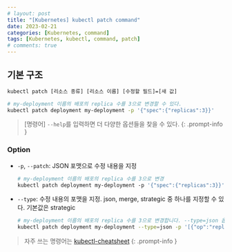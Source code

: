 ```yaml
---
# layout: post
title: "[Kubernetes] kubectl patch command"
date: 2023-02-21
categories: [Kubernetes, command]
tags: [Kubernetes, kubectl, command, patch]
# comments: true
---
```


## 기본 구조

```bash
kubectl patch [리소스 종류] [리소스 이름] [수정할 필드]=[새 값]

# my-deployment 이름의 배포의 replica 수를 3으로 변경할 수 있다.
kubectl patch deployment my-deployment -p '{"spec":{"replicas":3}}'
```

> [명령어] `--help`를 입력하면 더 다양한 옵션들을 찾을 수 있다.
{: .prompt-info }

### Option

- `-p`, `--patch`: JSON 포맷으로 수정 내용을 지정
    ```bash
    # my-deployment 이름의 배포의 replica 수를 3으로 변경
    kubectl patch deployment my-deployment -p '{"spec":{"replicas":3}}'
    ```

- `--type`: 수정 내용의 포맷을 지정. json, merge, strategic 중 하나를 지정할 수 있다. 기본값은 strategic
    ```bash
    # my-deployment 이름의 배포의 replica 수를 3으로 변경합니다. --type=json 옵션을 사용하여 JSON 포맷으로 수정 내용을 지정
    kubectl patch deployment my-deployment --type=json -p '[{"op":"replace","path":"/spec/replicas","value":3}]'
    ```

> 자주 쓰는 명령어는 [kubectl-cheatsheet](https://kubernetes.io/docs/reference/kubectl/cheatsheet/)
{: .prompt-info }
